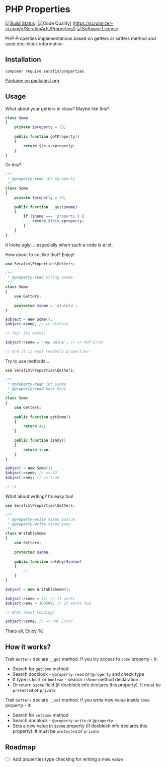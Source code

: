 PHP Properties
==========

[![Build Status](https://travis-ci.org/SerafimArts/Properties.svg)](https://travis-ci.org/SerafimArts/Properties)
[![Code Quality](https://scrutinizer-ci.com/g/SerafimArts/Properties/badges/quality-score.png?b=master)]
(https://scrutinizer-ci.com/g/SerafimArts/Properties/)
[![Software License](https://img.shields.io/badge/license-MIT-brightgreen.svg?style=flat)](LICENSE)

PHP Properties implementations based on getters or setters method and used doc-block information

## Installation

`composer require serafim/properties`

[Package on packagist.org](https://packagist.org/packages/serafim/properties)

## Usage

What about your getters in class? Maybe like this?

```php
class Some
{
    private $property = 23;
    
    public function getProperty()
    {
        return $this->property;
    }
}
```

Or this?

```php
/**
 * @property-read int $property
 */
class Some
{
    private $property = 23;
    
    public function __get($name)
    {
        if ($name === 'property') {
            return $this->property;
        }
    }
}
```

It looks ugly! ...especially when such a code is a lot.

How about to cut like that? Enjoy!

```php
use Serafim\Properties\Getters;

/**
 * @property-read string $some
 */
class Some
{
    use Getters;
    
    protected $some = 'olololo';
}

$object = new Some();
$object->some; // => olololo

// Yay! Its works!

$object->some = 'new value'; // => PHP Error

// And it is real readonly properties!
```

Try to use methods...

```php
use Serafim\Properties\Getters;

/**
 * @property-read int $some
 * @property-read bool $any
 */
class Some
{
    use Getters;
    
    public function getSome()
    {
        return 42;
    }
    
    public function isAny()
    {
        return true;
    }
}

$object = new Some();
$object->some; // => 42
$object->any; // => true

// :3
```

What about writing? Its easy too!

```php
use Serafim\Properties\Setters;

/**
 * @property-write mixed $value
 * @property-write mixed $any
 */
class WritableSome
{
    use Setters;
    
    protected $some;
    
    public function setAny($value)
    {
        //
    }
}

$object = new WritableSome();

$object->some = 42; // It works
$object->any = 100500; // It works too

// What about reading?

$object->some; // => PHP Error 
```

Thats all, Enjoy %)

## How it works?

Trait `Getters` declare `__get` method. If you try access to `some` property - it:
- Search for `getSome` method
- Search docblock - `@property-read` or `@property` and check type
- If type is `bool` or `boolean` - search `isSome` method declaration
- Or return `$some` field (if docblock info declares this property). It must be `protected` or `private`

Trait `Setters` declare `__set` method. If you write new value inside `some` property - it:
- Search for `setSome` method
- Search docblock - `@property-write` or `@property`
- Sets a new value in `$some` property (if docblock info declares this property). It must be `protected` or `private`

## Roadmap

- [ ] Add properties type checking for writing a new value
